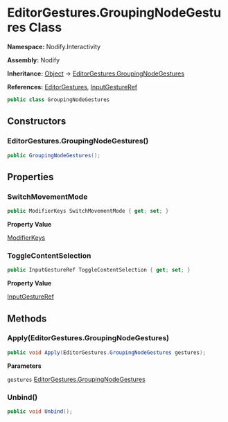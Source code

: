 # EditorGestures.GroupingNodeGestures Class  
  
**Namespace:** Nodify.Interactivity  
  
**Assembly:** Nodify  
  
**Inheritance:** [Object](https://docs.microsoft.com/en-us/dotnet/api/System.Object) → [EditorGestures.GroupingNodeGestures](Nodify_Interactivity_EditorGestures_GroupingNodeGestures)  
  
**References:** [EditorGestures](Nodify_Interactivity_EditorGestures), [InputGestureRef](Nodify_Interactivity_InputGestureRef)  
  
```csharp  
public class GroupingNodeGestures  
```  
  
## Constructors  
  
### EditorGestures.GroupingNodeGestures()  
  
```csharp  
public GroupingNodeGestures();  
```  
  
## Properties  
  
### SwitchMovementMode  
  
```csharp  
public ModifierKeys SwitchMovementMode { get; set; }  
```  
  
**Property Value**  
  
[ModifierKeys](https://docs.microsoft.com/en-us/dotnet/api/System.Windows.Input.ModifierKeys)  
  
### ToggleContentSelection  
  
```csharp  
public InputGestureRef ToggleContentSelection { get; set; }  
```  
  
**Property Value**  
  
[InputGestureRef](Nodify_Interactivity_InputGestureRef)  
  
## Methods  
  
### Apply(EditorGestures.GroupingNodeGestures)  
  
```csharp  
public void Apply(EditorGestures.GroupingNodeGestures gestures);  
```  
  
**Parameters**  
  
`gestures` [EditorGestures.GroupingNodeGestures](Nodify_Interactivity_EditorGestures_GroupingNodeGestures)  
  
### Unbind()  
  
```csharp  
public void Unbind();  
```  
  
